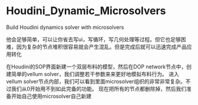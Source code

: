 # Houdini_Dynamic_Microsolvers
Build Houdini dynamics solver with microsolvers




他会足够简单，可以让你省去写ui，写循环，写几何处理等过程。但它也足够困难，因为复杂的节点堆积很容易就会产生混乱。但是完成后就可以迅速完成产品应用转化


在Houdini的SOP界面新建一个双层布料的模型，然后在DOP network节点中，创建简单的vellum solver，我们调整若干参数来来更好地模拟布料行为。
进入vellum solver节点内部，我们可以看到里面microsolver组织的非常非常复杂。不过我们从0开始用不到如此完备的功能。
现在把所有的节点都删除掉，然后我们准备开始自己使用microsolver自己新建
